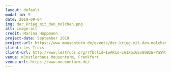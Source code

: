 ```yaml
---
layout: default
modal-id: 9
date: 2019-09-04
img: der_krieg_mit_den_molchen.png
alt: image-alt
credit: Marina Hoppmann
project-date: September 2019
project-url: https://www.mousonturm.de/events/der-krieg-mit-den-molchen/
client: Les Trucs
client-url: http://www.lestrucs.org/?fbclid=IwAR1s-LA1XGI6Sv80BzBFYaSWx7rIXCfHAz-h89u-ksCE6n9Iq4Oi1915SYU
venue: Künstlerhaus Mousonturm, Frankfurt
venue-url: https://www.mousonturm.de/
---
```

